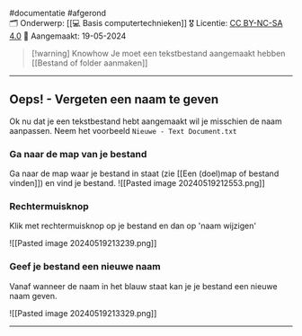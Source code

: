 #documentatie   #afgerond  
🗂️ Onderwerp: [[💻 Basis computertechnieken]]
🎖️ Licentie: [CC BY-NC-SA 4.0](https://creativecommons.org/licenses/by-nc-sa/4.0/)
📅 Aangemaakt: 19-05-2024

>[!warning] Knowhow
>Je moet een tekstbestand aangemaakt hebben [[Bestand of folder aanmaken]]

---
## Oeps! - Vergeten een naam te geven
Ok nu dat je een tekstbestand hebt aangemaakt wil je misschien de naam aanpassen. Neem het voorbeeld `Nieuwe - Text Document.txt`

### Ga naar de map van je bestand
Ga naar de map waar je bestand in staat (zie [[Een (doel)map of bestand vinden]]) en vind je bestand.
![[Pasted image 20240519212553.png]]

### Rechtermuisknop
Klik met rechtermuisknop op je bestand en dan op 'naam wijzigen'


![[Pasted image 20240519213239.png]]

### Geef je bestand een nieuwe naam
Vanaf wanneer de naam in het blauw staat kan je je bestand een nieuwe naam geven.

![[Pasted image 20240519213329.png]]


---

